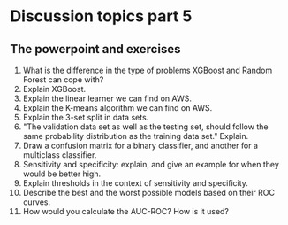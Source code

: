 # Discussion topics part 5

## The powerpoint and exercises

1. What is the difference in the type of problems XGBoost and Random Forest can cope with?
1. Explain XGBoost.
1. Explain the linear learner we can find on AWS.
1. Explain the K-means algorithm we can find on AWS.
1. Explain the 3-set split in data sets.
1. "The validation data set as well as the testing set, should follow the same probability distribution as the training data set." Explain.
1. Draw a confusion matrix for a binary classifier, and another for a multiclass classifier.
1. Sensitivity and specificity: explain, and give an example for when they would be better high.
1. Explain thresholds in the context of sensitivity and specificity.
1. Describe the best and the worst possible models based on their ROC curves.
1. How would you calculate the AUC-ROC? How is it used?